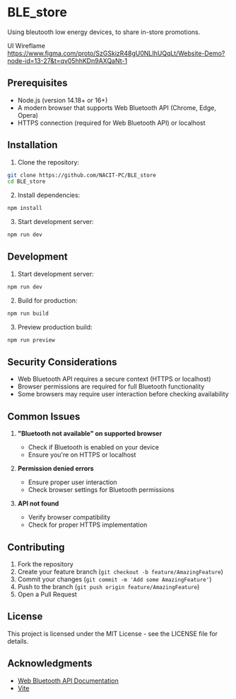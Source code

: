 # BLE_store

Using bleutooth low energy devices, to share in-store promotions.

UI Wireflame https://www.figma.com/proto/SzGSkizR48gU0NLIhUQqLt/Website-Demo?node-id=13-27&t=qv05hhKDn9AXQaNt-1

## Prerequisites

- Node.js (version 14.18+ or 16+)
- A modern browser that supports Web Bluetooth API (Chrome, Edge, Opera)
- HTTPS connection (required for Web Bluetooth API) or localhost

## Installation

1. Clone the repository:

```bash
git clone https://github.com/NACIT-PC/BLE_store
cd BLE_store
```

2. Install dependencies:

```bash
npm install
```

3. Start development server:

```bash
npm run dev
```

## Development

1. Start development server:

```bash
npm run dev
```

2. Build for production:

```bash
npm run build
```

3. Preview production build:

```bash
npm run preview
```

## Security Considerations

- Web Bluetooth API requires a secure context (HTTPS or localhost)
- Browser permissions are required for full Bluetooth functionality
- Some browsers may require user interaction before checking availability

## Common Issues

1. **"Bluetooth not available" on supported browser**
    - Check if Bluetooth is enabled on your device
    - Ensure you're on HTTPS or localhost

2. **Permission denied errors**
    - Ensure proper user interaction
    - Check browser settings for Bluetooth permissions

3. **API not found**
    - Verify browser compatibility
    - Check for proper HTTPS implementation

## Contributing

1. Fork the repository
2. Create your feature branch (`git checkout -b feature/AmazingFeature`)
3. Commit your changes (`git commit -m 'Add some AmazingFeature'`)
4. Push to the branch (`git push origin feature/AmazingFeature`)
5. Open a Pull Request

## License

This project is licensed under the MIT License - see the LICENSE file for details.

## Acknowledgments

- [Web Bluetooth API Documentation](https://developer.mozilla.org/en-US/docs/Web/API/Web_Bluetooth_API)
- [Vite](https://vitejs.dev/)